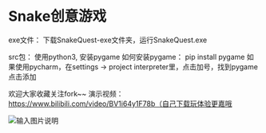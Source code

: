 # Snake创意游戏

exe文件：
下载SnakeQuest-exe文件夹，运行SnakeQuest.exe

src包：
使用python3, 安装pygame
  如何安装pygame：
    pip install pygame
  如果使用pycharm，在settings -> project interpreter里，点击加号，找到pygame点击添加

欢迎大家收藏关注fork~~
演示视频：https://www.bilibili.com/video/BV1i64y1F78b（自己下载玩体验更嘉哦 

![输入图片说明](https://images.gitee.com/uploads/images/2020/0804/081038_a1437fce_7832829.png "cover.png")
